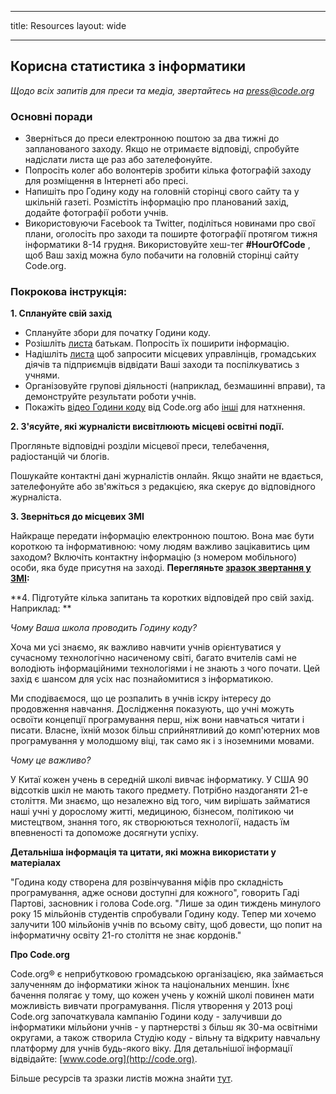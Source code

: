 * * *

title: Resources layout: wide

* * *

## Корисна статистика з інформатики

*Щодо всіх запитів для преси та медіа, звертайтесь на <press@code.org>*

### Основні поради

  * Зверніться до преси електронною поштою за два тижні до запланованого заходу. Якщо не отримаєте відповіді, спробуйте надіслати листа ще раз або зателефонуйте.
  * Попросіть колег або волонтерів зробити кілька фотографій заходу для розміщення в Інтернеті або пресі.
  * Напишіть про Годину коду на головній сторінці свого сайту та у шкільній газеті. Розмістіть інформацію про планований захід, додайте фотографії роботи учнів.
  * Використовуючи Facebook та Twitter, поділіться новинами про свої плани, оголосіть про заходи та поширте фотографії протягом тижня інформатики 8-14 грудня. Використовуйте хеш-тег **#HourOfCode** , щоб Ваш захід можна було побачити на головній сторінці сайту Code.org.

### Покрокова інструкція:

**1. Сплануйте свій захід**

  * Сплануйте збори для початку Години коду.
  * Розішліть [листа](/resources#sample-emails) батькам. Попросіть їх поширити інформацію.
  * Надішліть [листа](/resources#sample-emails) щоб запросити місцевих управлінців, громадських діячів та підприємців відвідати Ваші заходи та поспілкуватись з учнями.
  * Організовуйте групові діяльності (наприклад, безмашинні вправи), та демонструйте результати роботи учнів.
  * Покажіть [відео Години коду](http://hourofcode.com) від Code.org або [інші](/resources#videos) для натхнення.

**2. З'ясуйте, які журналісти висвітлюють місцеві освітні події.**

Прогляньте відповідні розділи місцевої преси, телебачення, радіостанцій чи блогів.

Пошукайте контактні дані журналістів онлайн. Якщо знайти не вдається, зателефонуйте або зв'яжіться з редакцією, яка скерує до відповідного журналіста.

**3. Зверніться до місцевих ЗМІ**

Найкраще передати інформацію електронною поштою. Вона має бути короткою та інформативною: чому людям важливо зацікавитись цим заходом? Включіть контактну інформацію (з номером мобільного) особи, яка буде присутня на заході. **Перегляньте [зразок звертання у ЗМІ](/resources#sample-emails):**

**4. Підготуйте кілька запитань та коротких відповідей про свій захід. Наприклад: **

*Чому Ваша школа проводить Годину коду?*

Хоча ми усі знаємо, як важливо навчити учнів орієнтуватися у сучасному технологічно насиченому світі, багато вчителів самі не володіють інформаційними технологіями і не знають з чого почати. Цей захід є шансом для усіх нас познайомитися з інформатикою.

Ми сподіваємося, що це розпалить в учнів іскру інтересу до продовження навчання. Дослідження показують, що учні можуть освоїти концепції програмування перш, ніж вони навчаться читати і писати. Власне, їхній мозок більш сприйнятливий до комп'ютерних мов програмування у молодшому віці, так само як і з іноземними мовами.

*Чому це важливо?*

У Китаї кожен учень в середній школі вивчає інформатику. У США 90 відсотків шкіл не мають такого предмету. Потрібно наздоганяти 21-е століття. Ми знаємо, що незалежно від того, чим вирішать займатися наші учні у дорослому житті, медициною, бізнесом, політикою чи мистецтвом, знання того, як створюються технології, надасть їм впевненості та допоможе досягнути успіху.

**Детальніша інформація та цитати, які можна використати у матеріалах**

"Година коду створена для розвінчування міфів про складність програмування, адже основи доступні для кожного", говорить Гаді Партові, засновник і голова Code.org. "Лише за один тиждень минулого року 15 мільйонів студентів спробували Годину коду. Тепер ми хочемо залучити 100 мільйонів учнів по всьому світу, щоб довести, що попит на інформатичну освіту 21-го століття не знає кордонів."

**Про Code.org**

Code.org® є неприбутковою громадською організацією, яка займається залученням до інформатики жінок та національних меншин. Їхнє бачення полягає у тому, що кожен учень у кожній школі повинен мати можливість вивчати програмування. Після утворення у 2013 році Code.org започаткувала кампанію Години коду - залучивши до інформатики мільйони учнів - у партнерстві з більш як 30-ма освітніми округами, а також створила Студію коду - вільну та відкриту навчальну платформу для учнів будь-якого віку. Для детальнішої інформації відвідайте: [www.code.org](http://code.org).

  
Більше ресурсів та зразки листів можна знайти [тут](/resources).